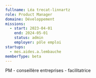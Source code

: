 ```yaml
---
fullname: Léa trecat-linnartz
role: Product Manager
domaine: Développement
missions:
  - start: 2023-04-01
    end: 2024-05-01
    status: admin
    employer: pôle emploi
startups:
  - mes.aides.a.lembauche
memberType: beta
---
```


PM - conseillère entreprises - facilitatrice 
